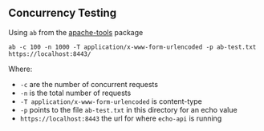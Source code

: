 ## Concurrency Testing

Using `ab` from the [apache-tools](http://httpd.apache.org/docs/2.4/programs/ab.html) package

```
ab -c 100 -n 1000 -T application/x-www-form-urlencoded -p ab-test.txt https://localhost:8443/
```

Where:
 - `-c` are the number of concurrent requests
 - `-n` is the total number of requests
 - `-T application/x-www-form-urlencoded` is content-type
 - `-p` points to the file `ab-test.txt` in this directory for an echo value
 - `https://localhost:8443` the url for where `echo-api` is running
